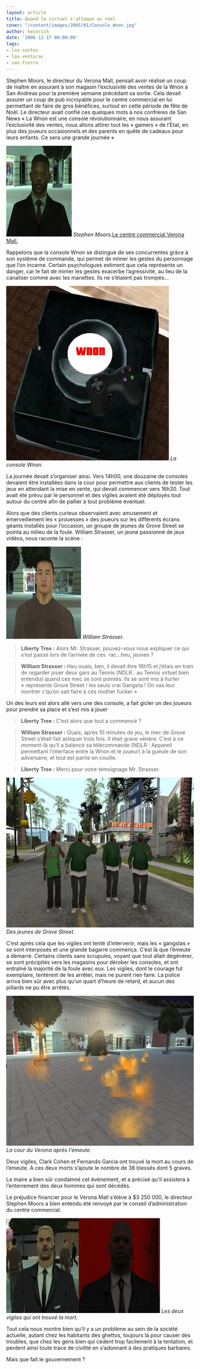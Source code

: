 ```yaml
---
layout: article
title: Quand le virtuel s'attaque au réel
cover: "/content/images/2005/01/Console_Wnon.jpg"
author: heinrich
date: '2006-12-17 00:00:00'
tags:
- los-santos
- las-venturas
- san-fierro
---
```


Stephen Moors, le directeur du Verona Mall, pensait avoir réalisé un coup de maître en assurant à son magasin l’exclusivité des ventes de la Wnon à San Andreas pour la première semaine précédant sa sortie. Cela devait assurer un coup de pub incroyable pour le centre commercial en lui permettant de faire de gros bénéfices, surtout en cette période de fête de Noël. Le directeur avait confié ces quelques mots à nos confrères de San News « La Wnon est une console révolutionnaire, en nous assurant l’exclusivité des ventes, nous allons attirer tout les «&nbsp;gamers&nbsp;» de l’Etat, en plus des joueurs occasionnels et des parents en quête de cadeaux pour leurs enfants. Ce sera une grande journée&nbsp;»

![Stephen Moors.](/content/images/2005/01/Stephen_Moors.jpg)
_Stephen Moors._[Le centre commercial Verona Mall.](/content/images/2005/01/Verona_Mall.jpg)

Rappelons que la console Wnon se distingue de ses concurrentes grâce à son système de commande, qui permet de mimer les gestes du personnage que l’on incarne. Certain psychologues estiment que cela représente un danger, car le fait de mimer les gestes exacerbe l’agressivité, au lieu de la canaliser comme avec les manettes. Ils ne s’étaient pas trompés…

![La console Wnon.](/content/images/2005/01/Console_Wnon.jpg)
_La console Wnon._

La journée devait s’organiser ainsi. Vers 14h00, une douzaine de consoles devaient être installées dans la cour pour permettre aux clients de tester les jeux en attendant la mise en vente, qui devait commencer vers 16h30. Tout avait été prévu par le personnel et des vigiles avaient été déployés tout autour du centre afin de pallier à tout problème éventuel.

Alors que des clients curieux observaient avec amusement et émerveillement les «&nbsp;prouesses&nbsp;» des joueurs sur les différents écrans géants installés pour l’occasion, un groupe de jeunes de Grove Street se pointa au milieu de la foule. William Strasser, un jeune passionné de jeux vidéos, nous raconte la scène&nbsp;:

![William Strasser.](/content/images/2005/01/William_Strasser.jpg)
_William Strasser._

> **Liberty Tree&nbsp;:** Alors Mr. Strasser, pouvez-vous nous expliquer ce qui s’est passé lors de l’arrivée de ces &nbsp;rac…heu, jeunes ?

> **William Strasser&nbsp;:** Heu ouais, ben, il devait être 16h15 et j’étais en train de regarder jouer deux gars au Tennis (NDLR&nbsp;: au Tennis virtuel bien entendu) quand ces mec se sont pointés. Ils se sont mis à hurler «&nbsp;représente Grove Street&nbsp;! les seuls vrai Gangsta&nbsp;! On vas leur montrer c’qu’on sait faire à ces mother fucker&nbsp;»

Un des leurs est alors allé vers une des console, a fait gicler un des joueurs pour prendre sa place et s’est mis à jouer

> **Liberty Tree&nbsp;:** C’est alors que tout&nbsp;a commencé&nbsp;?

> **William Strasser&nbsp;:** Ouais, après 10 minutes de jeu, le mec de Grove Street s’était fait astiquer trois fois. Il était grave vénère. C’est à ce moment-là qu’il a balancé sa télécommande (NDLR&nbsp;: Appareil permettant l’interface entre la Wnon et le joueur) à la gueule de son adversaire, et tout est partie en couille.

> **Liberty Tree&nbsp;:** Merci pour votre témoignage Mr. Strasser.

![Des jeunes de Grove Street.](/content/images/2005/01/Racailles_de_Grove_Street.jpg)
_Des jeunes de Grove Street._

C’est après cela que les vigiles ont tenté d’intervenir, mais les «&nbsp;gangstas&nbsp;» se sont interposés et une grande bagarre commença. C’est là que l’émeute a démarré. Certains clients sans scrupules, voyant que tout allait dégénérer, se sont précipités vers les magasins pour dérober les consoles, et ont entraîné la majorité de la foule avec eux. Les vigiles, dont le courage fut exemplaire, tentèrent de les arrêter, mais ne purent rien faire. La police arriva bien sûr avec plus qu’un quart d’heure de retard, et aucun des pillards ne pu être arrêtés.

![La cour du Verona après l'émeute.](/content/images/2005/01/Verona_Mall_en_flamme.jpg)
_La cour du Verona après l'émeute._

Deux vigiles, Clark Cohen et Fernando Garcia ont trouvé la mort au cours de l’émeute. A ces deux morts s’ajoute le nombre de 38 blessés dont 5 graves.

Le maire&nbsp;a bien sûr condamné cet événement, et a précisé qu’il assistera à l’enterrement des deux hommes qui sont décédés.

Le préjudice financier pour le Verona Mall s’élève à $3 250 000, le directeur Stephen Moors&nbsp;a bien entendu été renvoyé par&nbsp;le conseil d’administration du centre commercial.

![Les deux vigiles qui ont trouvé la mort.](/content/images/2005/01/Vigiles.jpg)
_Les deux vigiles qui ont trouvé la mort._

Tout cela nous montre bien qu’il y a un problème au sein de la société actuelle, autant chez les habitants des ghettos, toujours là pour causer des troubles, que chez les gens bien qui cèdent trop facilement à la tentation, et perdent ainsi toute trace de civilité en s’adonnant à des pratiques barbares.

Mais que fait le gouvernement&nbsp;?

<!--kg-card-end: markdown-->
